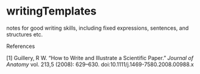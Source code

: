 # writingTemplates
notes for good writing skills, including fixed expressions, sentences, and structures etc.



References

[1] Guillery, R W. “How to Write and Illustrate a Scientific Paper.” *Journal of Anatomy* vol. 213,5 (2008): 629–630. doi:10.1111/j.1469-7580.2008.00988.x

